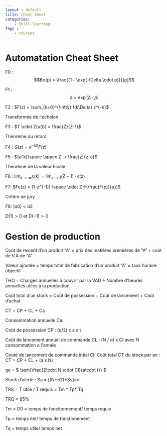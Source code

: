```yaml
---
layout : default
title: Cheat Sheet
categories: 
    - Skill-learning
Tags :
    - courses
---
```


 # Automatation Cheat Sheet

F0 : $$Bo(p) = \frac{{1 - \exp(-\Delta \cdot p)}}{p}$$

F1 : $$z = \exp(\Delta \cdot p)$$

F2 : $F(z) = \sum_{k=0}^{\infty} f(k\Delta) z^{-k}$

Transformée de l'echelon

F3 : $T \cdot Z(u(t)) = \frac{Z}{Z-1}$

Théoréme du retard 

F4 : $G(z) = k^{-k0}F(z)$

F5 : ${a^k}\space \space Z -> \frac{z}{z-a}$

Theorème de la valeur Finale

F6 : $\lim_{{k \to \infty}} x(k) = \lim_{{z\to 1}}(Z-1) \cdot \epsilon(z)$

F7: $Fe(z) = (1-z^{-1}) \space \cdot  Z->(\frac{F(p)}{p})$

Critére de jury

F8:
$|a0|<a2$

$D(1)> 0$ et $D(-1)>0$


# Gestion de production

Coût de revient d’un produit “A” = prix des matières premières de “A” + coût de V.A de “A”

Valeur ajoutée = temps total de fabrication d’un produit “A” × taux horaire objectif

THO = Charges annuelles à couvrir par la VAD ÷ Nombre d'heures annuelles utiles à la production





Coût total d’un stock = Coût de possession + Coût de lancement + Coût d’achat 

CT = CP + CL + Ca


Consommation annuelle Ca:

Coût de possession CP :  (q/2) x a x t

Coût de lancement annuel de commande CL : (N / q) x Cl avec N consommation a l'année

Coute de lancement de commande intial Cl:
Coût total CT du stock par an : CT = CP + CL + (a x N)


qe = $ \sqrt{\frac{2\cdot N \cdot Cl}{a\cdot t}} $





Stock d’alerte : Sa = [(N÷52)+Ss]×d


TRS = T utile / T requis = Tm * Tp* Tq

TRQ < 85%

Tm = D0 = temps de foncitonnement/ temps requis

Tp = temps net/ temps de fonctionement

Tq = temps utile/ temps net
